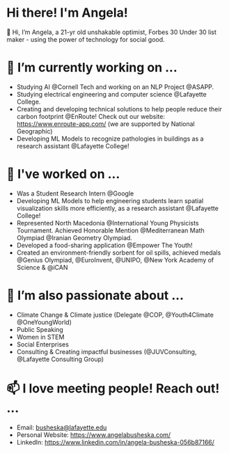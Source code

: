 # Hi there! I'm Angela!

👋 Hi, I’m Angela, a 21-yr old unshakable optimist, Forbes 30 Under 30 list maker - using the power of technology for social good. 

# 🌱 I’m currently working on ...
- Studying AI @Cornell Tech and working on an NLP Project @ASAPP.
- Studying electrical engineering and computer science @Lafayette College.
- Creating and developing technical solutions to help people reduce their carbon footprint @EnRoute! Check out our website: https://www.enroute-app.com/ (we are supported by National Geographic)
- Developing ML Models to recognize pathologies in buildings as a research assistant @Lafayette College! 

# 👀 I've worked on ...
- Was a Student Research Intern @Google
- Developing ML Models to help engineering students learn spatial visualization skills more efficiently, as a research assistant @Lafayette College! 
- Represented North Macedonia @International Young Physicists Tournament. Achieved Honorable Mention @Mediterranean Math Olympiad @Iranian Geometry Olympiad.
- Developed a food-sharing application @Empower The Youth!
- Created an environment-friendly sorbent for oil spills, achieved medals @Genius Olympiad, @EuroInvent, @UNIPO, @New York Academy of Science & @iCAN
 
# 💞️ I’m also passionate about ...
- Climate Change & Climate justice (Delegate @COP, @Youth4Climate @OneYoungWorld)
- Public Speaking 
- Women in STEM
- Social Enterprises
- Consulting & Creating impactful businesses (@JUVConsulting, @Lafayette Consulting Group)

# 📫 I love meeting people! Reach out! ...
- Email: busheska@lafayette.edu 
- Personal Website: https://www.angelabusheska.com/
- LinkedIn: https://www.linkedin.com/in/angela-busheska-056b87166/

<!---
Angelaangie-ai/Angelaangie-ai is a ✨ special ✨ repository because its `README.md` (this file) appears on your GitHub profile.
You can click the Preview link to take a look at your changes.
--->
